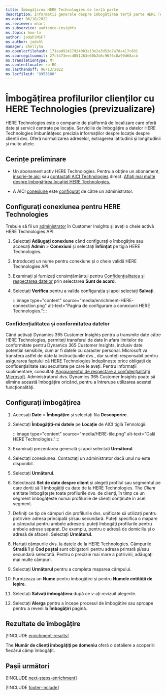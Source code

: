 ```yaml
---
title: Îmbogățirea HERE Technologies de terță parte
description: Informații generale despre îmbogățirea terță parte HERE Technologies.
ms.date: 06/10/2022
ms.reviewer: mhart
ms.subservice: audience-insights
ms.topic: how-to
author: jodahlMSFT
ms.author: jodahl
manager: shellyha
ms.openlocfilehash: 171ead92427924083a13e2a3d52e7a7da417c801
ms.sourcegitcommit: 27c5473eecd851263e60b2b6c96f6c0a99d68acb
ms.translationtype: MT
ms.contentlocale: ro-RO
ms.lasthandoff: 06/13/2022
ms.locfileid: "8953688"
---
```

# <a name="enrichment-of-customer-profiles-with-here-technologies-preview"></a>Îmbogățirea profilurilor clienților cu HERE Technologies (previzualizare)

HERE Technologies este o companie de platformă de localizare care oferă date și servicii centrate pe locație. Serviciile de îmbogățire a datelor HERE Technologies îmbunătățesc precizia informațiilor despre locație despre clienții dvs. Oferă normalizarea adreselor, extragerea latitudinii și longitudinii și multe altele.

## <a name="prerequisites"></a>Cerințe preliminare

- Un abonament activ HERE Technologies. Pentru a obține un abonament, [înscrie-te aici](https://developer.here.com/sign-up?utm_medium=referral&utm_source=Microsoft-Dynamics-CI&create=Freemium-Basic) sau [contactați AICI Technologies](https://developer.here.com/help?utm_medium=referral&utm_source=Microsoft-Dynamics-CI#how-can-we-help-you) direct. [Aflați mai multe despre îmbogățirea locației HERE Technologies.](https://developer.here.com/location-enrichment?cid=Dev-MicrosoftDynamics-DB-0-Dev-&utm_source=MicrosoftDynamics&utm_medium=referral&utm_campaign=Online_Dev_ReferralMicrosoft)

- A AICI [conexiune](connections.md) este [configurat](#configure-the-connection-for-here-technologies) de către un administrator.

## <a name="configure-the-connection-for-here-technologies"></a>Configurați conexiunea pentru HERE Technologies

Trebuie să fii un [administrator](permissions.md#admin) în Customer Insights și aveți o cheie activă HERE Technologies API.

1. Selectați **Adăugați conexiune** când configurați o îmbogățire sau accesați **Admin** > **Conexiuni** și selectați **Înființat** pe tigla HERE Technologies.

1. Introduceți un nume pentru conexiune și o cheie validă HERE Technologies API.

1. Examinați și furnizați consimțământul pentru [Confidențialitatea și respectarea datelor](#data-privacy-and-compliance) prin selectarea **Sunt de acord**.

1. Selectați **Verifica** pentru a valida configurația și apoi selectați **Salvați**.

   :::image type="content" source="media/enrichment-HERE-connection.png" alt-text="Pagina de configurare a conexiunii HERE Technologies.":::

### <a name="data-privacy-and-compliance"></a>Confidențialitatea și conformitatea datelor

Când activați Dynamics 365 Customer Insights pentru a transmite date către HERE Technologies, permiteți transferul de date în afara limitelor de conformitate pentru Dynamics 365 Customer Insights, inclusiv date potențial sensibile, cum ar fi datele cu caracter personal. Microsoft va transfera astfel de date la instrucțiunile dvs., dar sunteți responsabil pentru asigurarea faptului că HERE Technologies îndeplinește orice obligații de confidențialitate sau securitate pe care le aveți. Pentru informații suplimentare, consultați [Angajamentul de respectare a confidențialității Microsoft](https://go.microsoft.com/fwlink/?linkid=396732).
Administratorul dvs. Dynamics 365 Customer Insights poate să elimine această îmbogățire oricând, pentru a întrerupe utilizarea acestei funcționalități.

## <a name="configure-the-enrichment"></a>Configurați îmbogățirea

1. Accesați **Date** > **Îmbogățire** și selectați fila **Descoperire**.

1. Selectați **Îmbogățiți-mi datele** pe **Locație** de AICI țiglă Tehnologii.

   :::image type="content" source="media/HERE-tile.png" alt-text="Dală HERE Technologies.":::

1. Examinați prezentarea generală și apoi selectați **Următorul**.

1. Selectați conexiunea. Contactați un administrator dacă unul nu este disponibil.

1. Selectați **Următorul**.

1. Selectează **Set de date despre client** și alegeți profilul sau segmentul pe care doriți să îl îmbogățiți cu date de la HERE Technologies. The *Client* entitate îmbogățește toate profilurile dvs. de clienți, în timp ce un segment îmbogățește numai profilurile de clienți conținute în acel segment.

1. Definiți ce tip de câmpuri din profilurile dvs. unificate să utilizați pentru potrivire: adresa principală și/sau secundară. Puteți specifica o mapare a câmpului pentru ambele adrese și puteți îmbogăți profilurile pentru ambele adrese separat. De exemplu, pentru o adresă de domiciliu și o adresă de afaceri. Selectați **Următorul**.

1. Hartați câmpurile dvs. la datele de la HERE Technologies. Câmpurile **Stradă 1** și **Cod poștal** sunt obligatorii pentru adresa primară și/sau secundară selectată. Pentru o precizie mai mare a potrivirii, adăugați mai multe câmpuri.

1. Selectați **Următorul** pentru a completa maparea câmpului.

1. Furnizeaza un **Nume** pentru îmbogățire și pentru **Numele entității de ieșire**.

1. Selectați **Salvați îmbogățirea** după ce v-ați revizuit alegerile.

1. Selectați **Alerga** pentru a începe procesul de îmbogățire sau aproape pentru a reveni la **Îmbogățiri** pagină.

## <a name="enrichment-results"></a>Rezultate de îmbogățire

[!INCLUDE [enrichment-results](includes/enrichment-results.md)]

The **Număr de clienți îmbogățiți pe domeniu** oferă o detaliere a acoperirii fiecărui câmp îmbogățit.

## <a name="next-steps"></a>Pașii următori

[!INCLUDE [next-steps-enrichment](includes/next-steps-enrichment.md)]

[!INCLUDE [footer-include](includes/footer-banner.md)]
